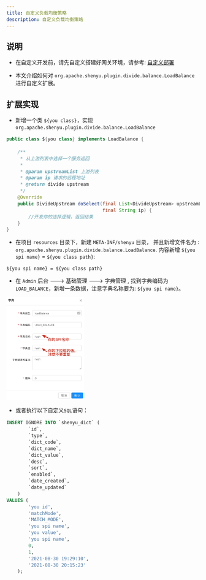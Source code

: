 ```yaml
---
title: 自定义负载均衡策略
description: 自定义负载均衡策略
---
```



## 说明

* 在自定义开发前，请先自定义搭建好网关环境，请参考: [自定义部署](../../deployment/deployment-custom)

* 本文介绍如何对 `org.apache.shenyu.plugin.divide.balance.LoadBalance` 进行自定义扩展。

## 扩展实现

* 新增一个类 `${you class}`，实现 `org.apache.shenyu.plugin.divide.balance.LoadBalance`

```java
public class ${you class} implements LoadBalance {
   
    /**
     * 从上游列表中选择一个服务返回
     *
     * @param upstreamList 上游列表
     * @param ip 请求的远程地址
     * @return divide upstream
     */
    @Override
    public DivideUpstream doSelect(final List<DivideUpstream> upstreamList, 
                                   final String ip) {
        //开发你的选择逻辑，返回结果
    }
}
```

* 在项目 `resources` 目录下，新建 `META-INF/shenyu` 目录， 并且新增文件名为 : `org.apache.shenyu.plugin.divide.balance.LoadBalance`.
内容新增 `${you spi name}` = `${you class path}`:

```
${you spi name} = ${you class path}
```

* 在 `Admin` 后台 ---> 基础管理 ---> 字典管理 ,  找到字典编码为 `LOAD_BALANCE`，新增一条数据，注意字典名称要为: `${you spi name}`。

<img src="/static/img/shenyu/custom/custom-load-balance-zh.jpg" width="40%" height="30%" />

* 或者执行以下自定义`SQL`语句：

```sql
INSERT IGNORE INTO `shenyu_dict` (
        `id`,
        `type`,
        `dict_code`,
        `dict_name`,
        `dict_value`,
        `desc`,
        `sort`,
        `enabled`,
        `date_created`,
        `date_updated`
    )
VALUES (
        'you id',
        'matchMode',
        'MATCH_MODE',
        'you spi name',
        'you value',
        'you spi name',
        0,
        1,
        '2021-08-30 19:29:10',
        '2021-08-30 20:15:23'
    );
```






